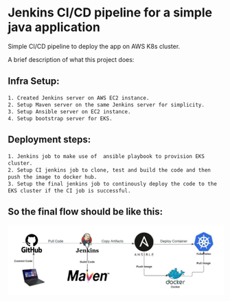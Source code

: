 
# Jenkins CI/CD pipeline for a simple java application

Simple CI/CD pipeline to deploy the app on AWS K8s cluster.

A brief description of what this project does:

## Infra Setup:
    1. Created Jenkins server on AWS EC2 instance.
    2. Setup Maven server on the same Jenkins server for simplicity.
    3. Setup Ansible server on EC2 instance.
    4. Setup bootstrap server for EKS.

## Deployment steps:
    1. Jenkins job to make use of  ansible playbook to provision EKS cluster.
    2. Setup CI jenkins job to clone, test and build the code and then push the image to docker hub.
    3. Setup the final jenkins job to continously deploy the code to the EKS cluster if the CI job is successful.

## So the final flow should be like this:

![App Screenshot](project1.jpeg)
